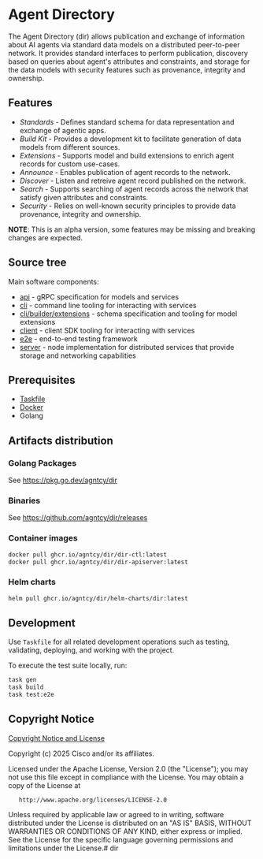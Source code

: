 # Agent Directory

The Agent Directory (dir) allows publication and exchange of information about AI
agents via standard data models on a distributed peer-to-peer network. 
It provides standard interfaces to perform publication, discovery based on queries about agent's
attributes and constraints, and storage for the data models with security features such as
provenance, integrity and ownership.

## Features

- _Standards_ - Defines standard schema for data representation and exchange of agentic apps.
- _Build Kit_ - Provides a development kit to facilitate generation of data models from different sources.
- _Extensions_ - Supports model and build extensions to enrich agent records for custom use-cases.
- _Announce_ - Enables publication of agent records to the network.
- _Discover_ - Listen and retreive agent record published on the network.
- _Search_ - Supports searching of agent records across the network that satisfy given attributes and constraints.
- _Security_ - Relies on well-known security principles to provide data provenance, integrity and ownership.

**NOTE**: This is an alpha version, some features may be missing and breaking changes are expected.

## Source tree

Main software components:

- [api](./api) - gRPC specification for models and services
- [cli](./cli) - command line tooling for interacting with services
- [cli/builder/extensions](./cli/builder/extensions) - schema specification and tooling for model extensions
- [client](./client) - client SDK tooling for interacting with services
- [e2e](./e2e) - end-to-end testing framework
- [server](./server) - node implementation for distributed services that provide storage and networking capabilities

## Prerequisites

- [Taskfile](https://taskfile.dev/)
- [Docker](https://www.docker.com/)
- Golang

## Artifacts distribution

### Golang Packages

See https://pkg.go.dev/agntcy/dir

### Binaries

See https://github.com/agntcy/dir/releases

### Container images

```bash
docker pull ghcr.io/agntcy/dir/dir-ctl:latest
docker pull ghcr.io/agntcy/dir/dir-apiserver:latest
```

### Helm charts

```bash
helm pull ghcr.io/agntcy/dir/helm-charts/dir:latest
```

## Development

Use `Taskfile` for all related development operations such as testing, validating, deploying, and working with the project.

To execute the test suite locally, run:

```bash
task gen
task build
task test:e2e
```

## Copyright Notice

[Copyright Notice and License](./LICENSE.md)

Copyright (c) 2025 Cisco and/or its affiliates.

Licensed under the Apache License, Version 2.0 (the "License");
you may not use this file except in compliance with the License.
You may obtain a copy of the License at

       http://www.apache.org/licenses/LICENSE-2.0

Unless required by applicable law or agreed to in writing, software
distributed under the License is distributed on an "AS IS" BASIS,
WITHOUT WARRANTIES OR CONDITIONS OF ANY KIND, either express or implied.
See the License for the specific language governing permissions and
limitations under the License.# dir
